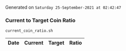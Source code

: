 Generated on `Saturday 25-September-2021 at 02:42:47`

### Current to Target Coin Ratio
`current_coin_ratio.sh`

Date|Current|Target|Ratio
---|---|---|---
